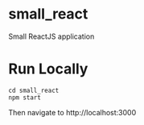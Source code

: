 # small_react
Small ReactJS application

# Run Locally
```
cd small_react
npm start
```
Then navigate to http://localhost:3000